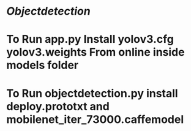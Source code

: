 # **_Objectdetection_**

# **To Run app.py Install yolov3.cfg yolov3.weights From online inside models folder**

# **To Run objectdetection.py install deploy.prototxt and mobilenet_iter_73000.caffemodel**

